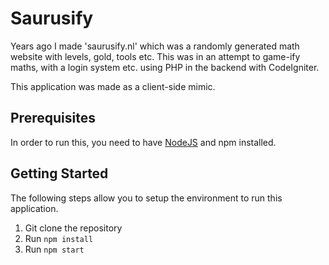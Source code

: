 # Saurusify

Years ago I made 'saurusify.nl' which was a randomly generated math website with levels, gold, tools etc.
This was in an attempt to game-ify maths, with a login system etc. using PHP in the backend with CodeIgniter.

This application was made as a client-side mimic.

## Prerequisites

In order to run this, you need to have [NodeJS](https://nodejs.org/en/) and npm installed.

## Getting Started

The following steps allow you to setup the environment to run this application.

1. Git clone the repository
2. Run `npm install`
3. Run `npm start`

